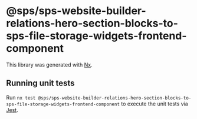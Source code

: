 # @sps/sps-website-builder-relations-hero-section-blocks-to-sps-file-storage-widgets-frontend-component

This library was generated with [Nx](https://nx.dev).

## Running unit tests

Run `nx test @sps/sps-website-builder-relations-hero-section-blocks-to-sps-file-storage-widgets-frontend-component` to execute the unit tests via [Jest](https://jestjs.io).
